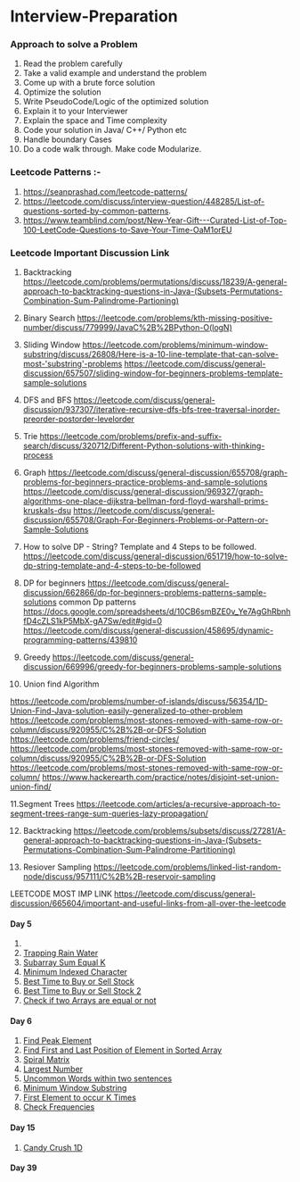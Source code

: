 # Interview-Preparation

### Approach to solve a Problem
1. Read the problem carefully
2. Take a valid example and understand the problem 
3. Come up with a brute force solution
4. Optimize the solution
5. Write PseudoCode/Logic of the optimized solution
6. Explain it to your Interviewer
7. Explain the space and Time complexity
8. Code your solution in Java/ C++/ Python etc
9. Handle boundary Cases
10. Do a code walk through. Make code Modularize.

### Leetcode Patterns :- 
1. https://seanprashad.com/leetcode-patterns/
2. https://leetcode.com/discuss/interview-question/448285/List-of-questions-sorted-by-common-patterns.
3. https://www.teamblind.com/post/New-Year-Gift---Curated-List-of-Top-100-LeetCode-Questions-to-Save-Your-Time-OaM1orEU

### Leetcode Important Discussion Link
1. Backtracking
https://leetcode.com/problems/permutations/discuss/18239/A-general-approach-to-backtracking-questions-in-Java-(Subsets-Permutations-Combination-Sum-Palindrome-Partioning)

2. Binary Search
https://leetcode.com/problems/kth-missing-positive-number/discuss/779999/JavaC%2B%2BPython-O(logN)

3. Sliding Window 
https://leetcode.com/problems/minimum-window-substring/discuss/26808/Here-is-a-10-line-template-that-can-solve-most-'substring'-problems
https://leetcode.com/discuss/general-discussion/657507/sliding-window-for-beginners-problems-template-sample-solutions

4. DFS and BFS 
https://leetcode.com/discuss/general-discussion/937307/iterative-recursive-dfs-bfs-tree-traversal-inorder-preorder-postorder-levelorder

5. Trie
https://leetcode.com/problems/prefix-and-suffix-search/discuss/320712/Different-Python-solutions-with-thinking-process

6. Graph 
https://leetcode.com/discuss/general-discussion/655708/graph-problems-for-beginners-practice-problems-and-sample-solutions
https://leetcode.com/discuss/general-discussion/969327/graph-algorithms-one-place-dijkstra-bellman-ford-floyd-warshall-prims-kruskals-dsu
https://leetcode.com/discuss/general-discussion/655708/Graph-For-Beginners-Problems-or-Pattern-or-Sample-Solutions

7. How to solve DP - String? Template and 4 Steps to be followed.
https://leetcode.com/discuss/general-discussion/651719/how-to-solve-dp-string-template-and-4-steps-to-be-followed

8. DP for beginners
https://leetcode.com/discuss/general-discussion/662866/dp-for-beginners-problems-patterns-sample-solutions
common  Dp patterns https://docs.google.com/spreadsheets/d/10CB6smBZE0v_Ye7AgGhRbnhfD4cZLS1kP5MbX-gA7Sw/edit#gid=0
https://leetcode.com/discuss/general-discussion/458695/dynamic-programming-patterns/439810

9. Greedy 
https://leetcode.com/discuss/general-discussion/669996/greedy-for-beginners-problems-sample-solutions

10. Union find Algorithm

https://leetcode.com/problems/number-of-islands/discuss/56354/1D-Union-Find-Java-solution-easily-generalized-to-other-problem
https://leetcode.com/problems/most-stones-removed-with-same-row-or-column/discuss/920955/C%2B%2B-or-DFS-Solution     
https://leetcode.com/problems/friend-circles/
https://leetcode.com/problems/most-stones-removed-with-same-row-or-column/discuss/920955/C%2B%2B-or-DFS-Solution
https://leetcode.com/problems/most-stones-removed-with-same-row-or-column/
https://www.hackerearth.com/practice/notes/disjoint-set-union-union-find/


11.Segment Trees
https://leetcode.com/articles/a-recursive-approach-to-segment-trees-range-sum-queries-lazy-propagation/


12. Backtracking
https://leetcode.com/problems/subsets/discuss/27281/A-general-approach-to-backtracking-questions-in-Java-(Subsets-Permutations-Combination-Sum-Palindrome-Partitioning)

13. Resiover Sampling
https://leetcode.com/problems/linked-list-random-node/discuss/957111/C%2B%2B-reservoir-sampling

LEETCODE MOST IMP LINK 
https://leetcode.com/discuss/general-discussion/665604/important-and-useful-links-from-all-over-the-leetcode


#### Day 5 
1. []()
2. [Trapping Rain Water]()
3. [Subarray Sum Equal K]()
4. [Minimum Indexed Character]()
3. [Best Time to Buy or Sell Stock]()
3. [Best Time to Buy or Sell Stock 2]()
3. [Check if two Arrays are equal or not]()


#### Day 6

1. [Find Peak Element](https://leetcode.com/problems/find-peak-element/)
2. [Find First and Last Position of Element in Sorted Array](https://leetcode.com/problems/find-first-and-last-position-of-element-in-sorted-array/)
3. [Spiral Matrix](https://leetcode.com/problems/spiral-matrix/)
4. [Largest Number](https://leetcode.com/problems/largest-number/)
5. [Uncommon Words within two sentences](https://leetcode.com/problems/uncommon-words-from-two-sentences/)
6. [Minimum Window Substring](https://leetcode.com/problems/minimum-window-substring/)
7. [First Element to occur K Times](https://practice.geeksforgeeks.org/problems/first-element-to-occur-k-times/0)
8. [Check Frequencies](https://practice.geeksforgeeks.org/problems/check-frequencies/0)

####  Day 15
1. [Candy Crush 1D](https://leetcode.com/discuss/interview-question/380650/bloomberg-phone-screen-candy-crush)

####  Day 39
